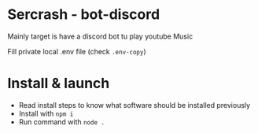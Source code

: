 # Sercrash - bot-discord

Mainly target is have a discord bot tu play youtube Music

Fill private local .env file (check `.env-copy`)

# Install & launch
- Read install steps to know what software should be installed previously
- Install with `npm i`
- Run command with `node .`
